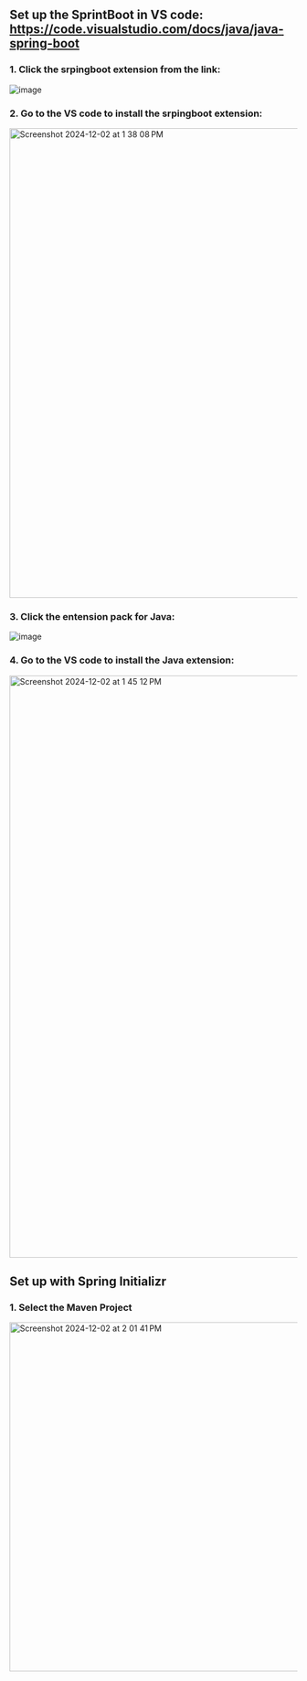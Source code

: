 ## Set up the SprintBoot in VS code: https://code.visualstudio.com/docs/java/java-spring-boot

### 1. Click the srpingboot extension from the link:

![image](https://github.com/user-attachments/assets/bc807121-2029-4e78-9260-292b8ffba241)


### 2. Go to the VS code to install the srpingboot extension:

<img width="822" alt="Screenshot 2024-12-02 at 1 38 08 PM" src="https://github.com/user-attachments/assets/2ecd9c64-3142-4028-a62b-2cd00c711643">

### 3. Click the entension pack for Java:

![image](https://github.com/user-attachments/assets/d6178a4d-b6c2-46f7-9fdd-d847bd7be5d7)


### 4. Go to the VS code to install the Java extension:

<img width="1019" alt="Screenshot 2024-12-02 at 1 45 12 PM" src="https://github.com/user-attachments/assets/eb32c7d5-f220-4ef0-9737-d708f37ee42f">


## Set up with Spring Initializr

### 1. Select the Maven Project

<img width="611" alt="Screenshot 2024-12-02 at 2 01 41 PM" src="https://github.com/user-attachments/assets/83e94a93-ab09-4b35-929a-88fc38dbd488">
